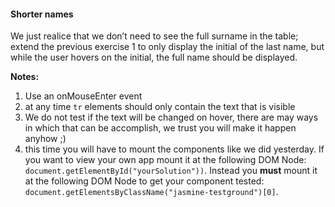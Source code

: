 #### Shorter names

We just realice that we don’t need to see the full surname in the table; extend the previous exercise 1 to only display the initial of the last name, but while the user hovers on the initial, the full name should be displayed. 

**Notes:**
1. Use an onMouseEnter event
2. at any time ```tr``` elements should only contain the text that is visible
3. We do not test if the text will be changed on hover, there are may ways in which that can be accomplish, we trust you will make it happen anyhow ;)
4. this time you will have to mount the components like we did yesterday. If you want to view your own app mount it at the following DOM Node: ```document.getElementById("yourSolution"))```. Instead you **must** mount it at the following DOM Node to get your component tested: ```document.getElementsByClassName("jasmine-testground")[0]```.

